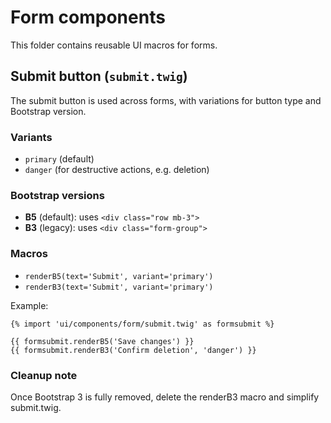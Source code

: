 # Form components

This folder contains reusable UI macros for forms.

## Submit button (`submit.twig`)

The submit button is used across forms, with variations for button type
and Bootstrap version.

### Variants
- `primary` (default)
- `danger` (for destructive actions, e.g. deletion)

### Bootstrap versions
- **B5** (default): uses `<div class="row mb-3">`
- **B3** (legacy): uses `<div class="form-group">`

### Macros
- `renderB5(text='Submit', variant='primary')`
- `renderB3(text='Submit', variant='primary')`

Example:
```twig
{% import 'ui/components/form/submit.twig' as formsubmit %}

{{ formsubmit.renderB5('Save changes') }}
{{ formsubmit.renderB3('Confirm deletion', 'danger') }}
```

### Cleanup note

Once Bootstrap 3 is fully removed, delete the renderB3 macro
and simplify submit.twig.
